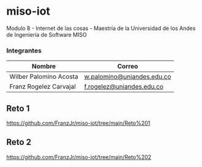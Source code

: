 # miso-iot
Modulo 8 - Internet de las cosas - Maestría de la Universidad de los Andes de Ingenieria de Software MISO

### Integrantes
| Nombre                   | Correo                                                          |
| ------------------------ | --------------------------------------------------------------- |
| Wilber Palomino Acosta   | [w.palomino@uniandes.edu.co](mailto:w.palomino@uniandes.edu.co) |
| Franz Rogelez Carvajal | [f.rogelez@uniandes.edu.co](mailto:f.rogelez@uniandes.edu.co)|

## Reto 1
https://github.com/FranzJr/miso-iot/tree/main/Reto%201

## Reto 2
https://github.com/FranzJr/miso-iot/tree/main/Reto%202